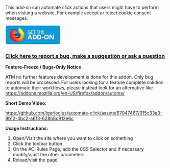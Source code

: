 This add-on can automate click actions that users might have to perform when
visiting a website. For example accept or reject cookie consent messages.

[![](https://raw.githubusercontent.com/igorlogius/igorlogius/main/geFxAddon.png)](https://addons.mozilla.org/en-US/firefox/addon/automate-click/)

### [Click here to report a bug, make a suggestion or ask a question](https://github.com/igorlogius/igorlogius/issues/new/choose)

<b>Feature-Freeze / Bugs-Only Notice</b>

ATM no further features development is done for this addon. Only bug reports will be processed. For users looking for a feature complete solution to automate their workflows, please instead look for an alternative like https://addons.mozilla.org/en-US/firefox/addon/automa/  

<b>Short Demo Video:</b>

https://github.com/igorlogius/automate-click/assets/67047467/915c33a3-8b12-4bc2-a6f3-628b8c913e6c

<b>Usage Instructions: </b>
<ol>
  <li>
        Open/Visit the site where you want to click on something
  </li>
  <li>
        Click the toolbar button
  </li>
  <li>
        On the AC-Rules Page, add the CSS Selector and if necessary modify/ajust the other parameters
  </li>
  <li>
        Reload/visit the page
  </li>
</ol>
